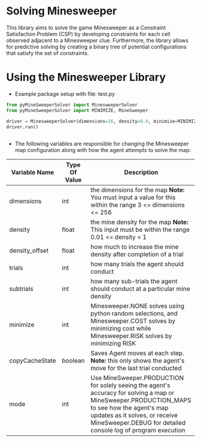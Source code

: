 # Solving Minesweeper 
This library aims to solve the game Minesweeper as a Constraint Satisfaction Problem (CSP) by developing constraints for each cell observed adjacent to a Minesweeper clue. Furthermore, the library allows for predictive solving by creating a binary tree of potential configurations that satisfy the set of constraints.

# Using the Minesweeper Library
* Example package setup with file: test.py
```python
from pyMineSweeperSolver import MinesweeperSolver
from pyMineSweeperSolver import MINIMIZE, MineSweeper

driver = MinesweeperSolver(dimensions=16, density=0.4, minimize=MINIMIZE.COST, mode=MineSweeper.PRODUCTION_MAPS)
driver.run()
	
```
- The following variables are responsible for changing the Minesweeper map configuration along with how the agent attempts to solve the map:

| Variable Name | Type Of Value | Description
|-------------|----------|------------------------------------------------------------------------------------------|
| dimensions | int | the dimensions for the map **Note:** You must input a value for this within the range 3 <= dimensions <= 256 |
| density | float | the mine density for the map **Note:** This input must be within the range 0.01 <= density < 1 |
| density_offset | float | how much to increase the mine density after completion of a trial |
| trials | int | how many trials the agent should conduct |
| subtrials | int | how many sub-trials the agent should conduct at a particular mine density|
| minimize | int | Minesweeper.NONE solves using python random selections, and Minesweeper.COST solves by minimizing cost while Minesweeper.RISK solves by minimizing  RISK |
| copyCacheState | boolean | Saves Agent moves at each step. **Note:** this only shows the agent's move for the last trial conducted|
| mode | int | Use MineSweeper.PRODUCTION for solely seeing the agent's accuracy for solving a map or MineSweeper.PRODUCTION_MAPS to see how the agent's map updates as it solves, or receive MineSweeper.DEBUG for detailed console log of program execution|
